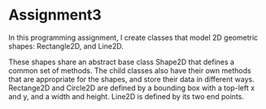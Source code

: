 # Assignment3
In this programming assignment, I create classes that model 2D geometric shapes: Rectangle2D, and Line2D.

These shapes share an abstract base class Shape2D that defines a common set of methods. 
The child classes also have their own methods that are appropriate for the shapes, and store their data in different ways. Rectange2D and Circle2D are defined by a bounding box with a top-left x and y, and a width and height. Line2D is defined by its two end points.
